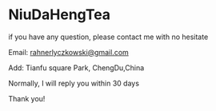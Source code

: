 # NiuDaHengTea

if you have any question, please contact me with no hesitate

Email: rahnerlyczkowski@gmail.com


Add: Tianfu square Park, ChengDu,China


Normally, I will reply you within 30 days


Thank you!
